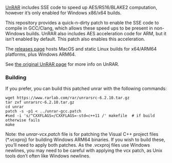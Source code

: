 [UnRAR](https://www.rarlab.com/rar_add.htm) includes SSE code to speed up AES/RS16/BLAKE2 computation, however it’s only enabled for Windows x86/x64 builds.

This repository provides a quick-n-dirty patch to enable the SSE code to compile in GCC/Clang, which allows these speed ups to be present in non-Windows builds.
UnRAR also includes AES acceleration code for ARM, but it isn’t enabled by default. This patch also enables this acceleration.

The [releases page](https://github.com/animetosho/unrar-patch/releases) hosts MacOS and static Linux builds for x64/ARM64 platforms, plus Windows ARM64.

See [the original UnRAR page](https://www.rarlab.com/rar_add.htm) for more info on UnRAR.

### Building

If you prefer, you can build this patched unrar with the following commands:

```
wget https://www.rarlab.com/rar/unrarsrc-6.2.10.tar.gz
tar zxf unrarsrc-6.2.10.tar.gz
cd unrar
patch -s -p1 < ../unrar-gcc.patch
#sed -i 's/^CXXFLAGS=/CXXFLAGS=-std=c++11 /' makefile  # if build otherwise fails
make
```

Note: the *unrar-vcx.patch* file is for patching the Visual C++ project files (*.vcxproj) for building Windows ARM64 binaries. If you wish to build these, you’ll need to apply both patches. As the .vcxproj files use Windows newlines, you may need to be careful with applying the vcx patch, as Unix tools don’t often like Windows newlines.